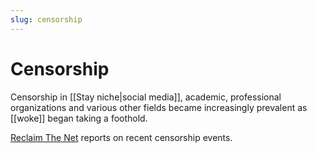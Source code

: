 ```yaml
---
slug: censorship
---
```


# Censorship

Censorship in [[Stay niche|social media]], academic, professional organizations and various other fields became increasingly prevalent as [[woke]] began taking a foothold.

[Reclaim The Net](https://reclaimthenet.org) reports on recent censorship events.